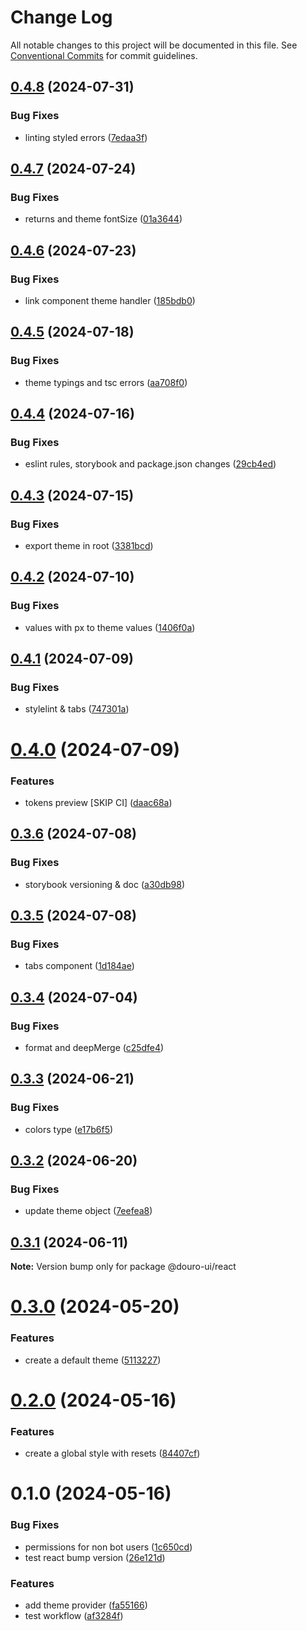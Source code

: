 # Change Log

All notable changes to this project will be documented in this file.
See [Conventional Commits](https://conventionalcommits.org) for commit guidelines.

## [0.4.8](https://github.com/Douro-ui/design-system/compare/@douro-ui/react@0.4.7...@douro-ui/react@0.4.8) (2024-07-31)

### Bug Fixes

- linting styled errors ([7edaa3f](https://github.com/Douro-ui/design-system/commit/7edaa3fe0bd8a02399bdcb18c953c35c8dcb2612))

## [0.4.7](https://github.com/Douro-ui/design-system/compare/@douro-ui/react@0.4.6...@douro-ui/react@0.4.7) (2024-07-24)

### Bug Fixes

- returns and theme fontSize ([01a3644](https://github.com/Douro-ui/design-system/commit/01a364462c863f11ab529f1b75cb8878ae69ac25))

## [0.4.6](https://github.com/Douro-ui/design-system/compare/@douro-ui/react@0.4.5...@douro-ui/react@0.4.6) (2024-07-23)

### Bug Fixes

- link component theme handler ([185bdb0](https://github.com/Douro-ui/design-system/commit/185bdb0e0ba2aec88990fa7b9ebc6bec3b3ddd31))

## [0.4.5](https://github.com/Douro-ui/design-system/compare/@douro-ui/react@0.4.4...@douro-ui/react@0.4.5) (2024-07-18)

### Bug Fixes

- theme typings and tsc errors ([aa708f0](https://github.com/Douro-ui/design-system/commit/aa708f08dafba771144322ed36776fc712cd3156))

## [0.4.4](https://github.com/Douro-ui/design-system/compare/@douro-ui/react@0.4.3...@douro-ui/react@0.4.4) (2024-07-16)

### Bug Fixes

- eslint rules, storybook and package.json changes ([29cb4ed](https://github.com/Douro-ui/design-system/commit/29cb4edd31124c4ca11f2c6f021c3381d33b8889))

## [0.4.3](https://github.com/Douro-ui/design-system/compare/@douro-ui/react@0.4.2...@douro-ui/react@0.4.3) (2024-07-15)

### Bug Fixes

- export theme in root ([3381bcd](https://github.com/Douro-ui/design-system/commit/3381bcd42daed622470d2fffb1ab98a5def98b4e))

## [0.4.2](https://github.com/Douro-ui/design-system/compare/@douro-ui/react@0.4.1...@douro-ui/react@0.4.2) (2024-07-10)

### Bug Fixes

- values with px to theme values ([1406f0a](https://github.com/Douro-ui/design-system/commit/1406f0aa5ecc4fdd63973b332015980baaada63d))

## [0.4.1](https://github.com/Douro-ui/design-system/compare/@douro-ui/react@0.4.0...@douro-ui/react@0.4.1) (2024-07-09)

### Bug Fixes

- stylelint & tabs ([747301a](https://github.com/Douro-ui/design-system/commit/747301a42d6f1ba68b7e475fed5a05a610dc160e))

# [0.4.0](https://github.com/Douro-ui/design-system/compare/@douro-ui/react@0.3.6...@douro-ui/react@0.4.0) (2024-07-09)

### Features

- tokens preview [SKIP CI] ([daac68a](https://github.com/Douro-ui/design-system/commit/daac68ab50b3d6de75e48cb2d8dabd29a2b6f9f8))

## [0.3.6](https://github.com/Douro-ui/design-system/compare/@douro-ui/react@0.3.5...@douro-ui/react@0.3.6) (2024-07-08)

### Bug Fixes

- storybook versioning & doc ([a30db98](https://github.com/Douro-ui/design-system/commit/a30db982186531819909cc9fbcb0a91e66608c0f))

## [0.3.5](https://github.com/Douro-ui/design-system/compare/@douro-ui/react@0.3.4...@douro-ui/react@0.3.5) (2024-07-08)

### Bug Fixes

- tabs component ([1d184ae](https://github.com/Douro-ui/design-system/commit/1d184aeb69150d1f6c75b31aa42c0ac50089c299))

## [0.3.4](https://github.com/Douro-ui/design-system/compare/@douro-ui/react@0.3.3...@douro-ui/react@0.3.4) (2024-07-04)

### Bug Fixes

- format and deepMerge ([c25dfe4](https://github.com/Douro-ui/design-system/commit/c25dfe4162e4288b82b26c22e4a5c726f0775a0c))

## [0.3.3](https://github.com/Douro-ui/design-system/compare/@douro-ui/react@0.3.2...@douro-ui/react@0.3.3) (2024-06-21)

### Bug Fixes

- colors type ([e17b6f5](https://github.com/Douro-ui/design-system/commit/e17b6f52ed9e7720bedf6bae9ef07f8a52835482))

## [0.3.2](https://github.com/Douro-ui/design-system/compare/@douro-ui/react@0.3.1...@douro-ui/react@0.3.2) (2024-06-20)

### Bug Fixes

- update theme object ([7eefea8](https://github.com/Douro-ui/design-system/commit/7eefea8a2da8a909b7e1b4098240a2d6fcaae761))

## [0.3.1](https://github.com/Douro-ui/design-system/compare/@douro-ui/react@0.3.0...@douro-ui/react@0.3.1) (2024-06-11)

**Note:** Version bump only for package @douro-ui/react

# [0.3.0](https://github.com/Douro-ui/design-system/compare/@douro-ui/react@0.2.0...@douro-ui/react@0.3.0) (2024-05-20)

### Features

- create a default theme ([5113227](https://github.com/Douro-ui/design-system/commit/511322797bcbe9c69e321b269f409802769f4a62))

# [0.2.0](https://github.com/Douro-ui/design-system/compare/@douro-ui/react@0.1.0...@douro-ui/react@0.2.0) (2024-05-16)

### Features

- create a global style with resets ([84407cf](https://github.com/Douro-ui/design-system/commit/84407cfd20f0ec160785cfaa41fc23f3a61f186b))

# 0.1.0 (2024-05-16)

### Bug Fixes

- permissions for non bot users ([1c650cd](https://github.com/Douro-ui/design-system/commit/1c650cddd1dc267d9e42d3ef54649ae4e813f932))
- test react bump version ([26e121d](https://github.com/Douro-ui/design-system/commit/26e121d2179af1f1842ebc8ebe1b1eca8d75e729))

### Features

- add theme provider ([fa55166](https://github.com/Douro-ui/design-system/commit/fa551667af5ddbea85159cf5e059599ce29514d6))
- test workflow ([af3284f](https://github.com/Douro-ui/design-system/commit/af3284fdfdb0b43fd4482eba12cf4b5ab4550221))

